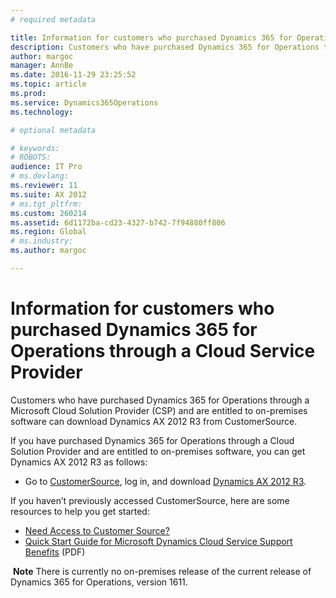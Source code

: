 ```yaml
---
# required metadata

title: Information for customers who purchased Dynamics 365 for Operations through a Cloud Service Provider | Microsoft Docs
description: Customers who have purchased Dynamics 365 for Operations through a Microsoft Cloud Solution Provider (CSP) and are entitled to on-premises software can download Dynamics AX 2012 R3 from CustomerSource. 
author: margoc
manager: AnnBe
ms.date: 2016-11-29 23:25:52
ms.topic: article
ms.prod: 
ms.service: Dynamics365Operations
ms.technology: 

# optional metadata

# keywords: 
# ROBOTS: 
audience: IT Pro
# ms.devlang: 
ms.reviewer: 11
ms.suite: AX 2012
# ms.tgt_pltfrm: 
ms.custom: 260214
ms.assetid: 6d1172ba-cd23-4327-b742-7f94880ff806
ms.region: Global
# ms.industry: 
ms.author: margoc

---
```


# Information for customers who purchased Dynamics 365 for Operations through a Cloud Service Provider

Customers who have purchased Dynamics 365 for Operations through a Microsoft Cloud Solution Provider (CSP) and are entitled to on-premises software can download Dynamics AX 2012 R3 from CustomerSource. 

If you have purchased Dynamics 365 for Operations through a Cloud Solution Provider and are entitled to on-premises software, you can get Dynamics AX 2012 R3 as follows:

-   Go to [CustomerSource](https://mbs.microsoft.com/customersource/), log in, and download [Dynamics AX 2012 R3](https://mbs.microsoft.com/customersource/northamerica/AX/downloads/product-releases/MSDYAX2012R3Release).

If you haven’t previously accessed CustomerSource, here are some resources to help you get started:

-   [Need Access to Customer Source?](https://mbs.microsoft.com/customersource/northamerica/news-events/news-events/NeedAccesstoCustomerSource)
-   [Quick Start Guide for Microsoft Dynamics Cloud Service Support Benefits](http://go.microsoft.com/fwlink/?LinkId=530335) (PDF)

 **Note** There is currently no on-premises release of the current release of Dynamics 365 for Operations, version 1611.

